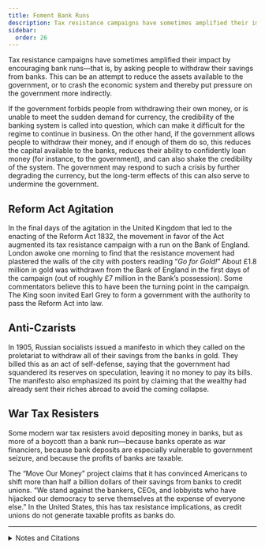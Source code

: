 ```yaml
---
title: Foment Bank Runs
description: Tax resistance campaigns have sometimes amplified their impact by encouraging bank runs.
sidebar:
  order: 26
---
```

Tax resistance campaigns have sometimes amplified their impact by encouraging bank runs—that is, by asking people to withdraw their savings from banks.
This can be an attempt to reduce the assets available to the government, or to crash the economic system and thereby put pressure on the government more indirectly.

If the government forbids people from withdrawing their own money, or is unable to meet the sudden demand for currency, the credibility of the banking system is called into question, which can make it difficult for the regime to continue in business.
On the other hand, if the government allows people to withdraw their money, and if enough of them do so, this reduces the capital available to the banks, reduces their ability to confidently loan money (for instance, to the government), and can also shake the credibility of the system.
The government may respond to such a crisis by further degrading the currency, but the long-term effects of this can also serve to undermine the government.

## Reform Act Agitation

In the final days of the agitation in the United Kingdom that led to the enacting of the Reform Act 1832, the movement in favor of the Act augmented its tax resistance campaign with a run on the Bank of England.
London awoke one morning to find that the resistance movement had plastered the walls of the city with posters reading “<em>Go for Gold!</em>”
About £1.8 million in gold was withdrawn from the Bank of England in the first days of the campaign (out of roughly £7 million in the Bank’s possession).
Some commentators believe this to have been the turning point in the campaign.
The King soon invited Earl Grey to form a government with the authority to pass the Reform Act into law.

## Anti-Czarists

In 1905, Russian socialists issued a manifesto in which they called on the proletariat to withdraw all of their savings from the banks in gold.
They billed this as an act of self-defense, saying that the government had squandered its reserves on speculation, leaving it no money to pay its bills.
The manifesto also emphasized its point by claiming that the wealthy had already sent their riches abroad to avoid the coming collapse.

## War Tax Resisters

Some modern war tax resisters avoid depositing money in banks, but as more of a boycott than a bank run—because banks operate as war financiers, because bank deposits are especially vulnerable to government seizure, and because the profits of banks are taxable.

The “Move Our Money” project claims that it has convinced Americans to shift more than half a billion dollars of their savings from banks to credit unions.
“We stand against the bankers, CEOs, and lobbyists who have hijacked our democracy to serve themselves at the expense of everyone else.”
In the United States, this has tax resistance implications, as credit unions do not generate taxable profits as banks do.

<hr />

<details>
<summary>Notes and Citations</summary>

* Roebuck, John Arthur <i>History of the Whig Ministry of 1830, to the Passing of the Reform Bill</i>, Vol. II (1852) pp. 291–2
* “Says Russia is Bankrupt” <i>Amsterdam Evening Recorder and Daily Democrat</i> 16 December 1905, p. 1
* “Re: Banks” wtr-s email list, 2010
* Pritsky, Nathaniel “198 Sundays: I’m Never Going To Retire Anyway” <i>Pax Americana</i> 24 August 2008
* [“About Move Our Money USA”](https://www.moveourmoneyusa.org/about/)

</details>
